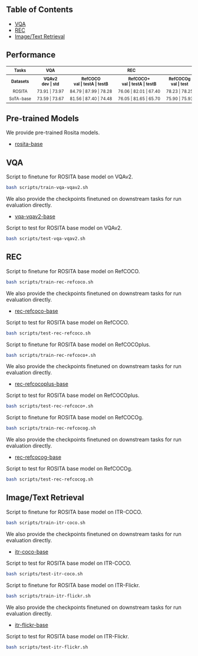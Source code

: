 ## Table of Contents
- <a href='#VQA'>VQA</a>
- <a href='#REC'>REC</a>
- <a href='#Image/Text Retrieval'>Image/Text Retrieval</a>

## Performance

<table><tbody>
<!-- TABLE HEADER -->
<!-- Info: we use wrap text in <sup><sub></sub><sup> to make is small -->
<th align="center"><sup><sub>Tasks</sub></sup></th>
<th align="center"><sup><sub>VQA</sub></sup></th>
<th align="center" colspan="3"><sup><sub>REC</sub></sup></th>
<th align="center" colspan="4"><sup><sub>ITR</sub></sup></th>
<!-- TABLE BODY -->
<tr>
<th align="center" valign="middle"><sup><sub>Datasets</sub></sup></th>
<th align="center" valign="middle"><sup><sub>VQAv2<br/>dev | std</sub></sup></th>
<th align="center" valign="middle"><sup><sub>RefCOCO<br/>val | testA | testB</sub></sup></th>
<th align="center" valign="middle"><sup><sub>RefCOCO+<br/>val | testA | testB</sub></sup></th>
<th align="center" valign="middle"><sup><sub>RefCOCOg<br/>val | test</sub></sup></th>
<th align="center" valign="middle"><sup><sub>IR-COCO<br/>R@1 | R@5 | R@10</sub></sup></th>
<th align="center" valign="middle"><sup><sub>TR-COCO<br/>R@1 | R@5 | R@10</sub></sup></th>
<th align="center" valign="middle"><sup><sub>IR-Flickr<br/>R@1 | R@5 | R@10</sub></sup></th>
<th align="center" valign="middle"><sup><sub>TR-Flickr<br/>R@1 | R@5 | R@10</sub></sup></th>
</tr>
<tr>
<td align="center" nowrap><sup><sub>ROSITA</sub></sup></td>
<td align="center" nowrap><sup><sub>73.91 | 73.97</sub></sup></td>
<td align="center" nowrap><sup><sub>84.79 | 87.99 | 78.28</sub></sup></td>
<td align="center" nowrap><sup><sub>76.06 | 82.01 | 67.40</sub></sup></td>
<td align="center" nowrap><sup><sub>78.23 | 78.25</sub></sup></td>
<td align="center" nowrap><sup><sub>54.40 | 80.92 | 88.60</sub></sup></td>
<td align="center" nowrap><sup><sub>71.26 | 91.62 | 95.58</sub></sup></td>
<td align="center" nowrap><sup><sub>74.08 | 92.44 | 96.08</sub></sup></td>
<td align="center" nowrap><sup><sub>88.90 | 98.10 | 99.30</sub></sup></td>
</tr>
<tr>
<td align="center" nowrap><sup><sub>SoTA-base</sub></sup></td>
<td align="center" nowrap><sup><sub>73.59 | 73.67</sub></sup></td>
<td align="center" nowrap><sup><sub>81.56 | 87.40 | 74.48</sub></sup></td>
<td align="center" nowrap><sup><sub>76.05 | 81.65 | 65.70</sub></sup></td>
<td align="center" nowrap><sup><sub>75.90 | 75.93</sub></sup></td>
<td align="center" nowrap><sup><sub>54.00 | 80.80 | 88.50</sub></sup></td>
<td align="center" nowrap><sup><sub>70.00 | 91.10 | 95.50</sub></sup></td>
<td align="center" nowrap><sup><sub>74.74 | 92.86 | 95.82</sub></sup></td>
<td align="center" nowrap><sup><sub>86.60 | 97.90 | 99.20</sub></sup></td>
</tr>

</tbody></table>


## Pre-trained Models
We provide pre-trained Rosita models.
- [rosita-base](https://awma1-my.sharepoint.com/:u:/g/personal/yuz_l0_tn/EYTZaPGm3DRBsbWDSJA8IQMB_-me1J7JAIqyuxzzs1dMyw?e=RfFU56?download=1)

## VQA
Script to finetune for ROSITA base model on VQAv2.
```bash
bash scripts/train-vqa-vqav2.sh
```

We also provide the checkpoints finetuned on downstream tasks for run evaluation directly.
- [vqa-vqav2-base](https://awma1-my.sharepoint.com/:u:/g/personal/yuz_l0_tn/EVuxUtRFkRZJhjKTg9w8sesBKlM3hgcbZxE2nzSRbbAhRA?e=XNAH9v?download=1)

Script to test for ROSITA base model on VQAv2.
```bash
bash scripts/test-vqa-vqav2.sh
```

## REC
Script to finetune for ROSITA base model on RefCOCO.
```bash
bash scripts/train-rec-refcoco.sh
```

We also provide the checkpoints finetuned on downstream tasks for run evaluation directly.
- [rec-refcoco-base](https://awma1-my.sharepoint.com/:u:/g/personal/yuz_l0_tn/ETr_J0Ak8L9Phc8JPQG_pZYBMqG35EdwfuFTZUet1vrKSQ?e=tWPNId?download=1)

Script to test for ROSITA base model on RefCOCO.
```bash
bash scripts/test-rec-refcoco.sh
```

Script to finetune for ROSITA base model on RefCOCOplus.
```bash
bash scripts/train-rec-refcoco+.sh
```

We also provide the checkpoints finetuned on downstream tasks for run evaluation directly.
- [rec-refcocoplus-base](https://awma1-my.sharepoint.com/:u:/g/personal/yuz_l0_tn/ERCWoT4cpVNJr9OOXoNjdHQB6WelAAtAMj9rbE8DAoec0w?e=EhjHzT?download=1)

Script to test for ROSITA base model on RefCOCOplus.
```bash
bash scripts/test-rec-refcoco+.sh
```

Script to finetune for ROSITA base model on RefCOCOg.
```bash
bash scripts/train-rec-refcocog.sh
```

We also provide the checkpoints finetuned on downstream tasks for run evaluation directly.
- [rec-refcocog-base](https://awma1-my.sharepoint.com/:u:/g/personal/yuz_l0_tn/EXxpfotSwO1Jgu5POVbLQ24BNUPHWfdCS07UyNJNHWP4vQ?e=VzcuhU?download=1)

Script to test for ROSITA base model on RefCOCOg.
```bash
bash scripts/test-rec-refcocog.sh
```

## Image/Text Retrieval

Script to finetune for ROSITA base model on ITR-COCO.
```bash
bash scripts/train-itr-coco.sh
```

We also provide the checkpoints finetuned on downstream tasks for run evaluation directly.
- [itr-coco-base](https://awma1-my.sharepoint.com/:u:/g/personal/yuz_l0_tn/Eet3nwx-RIVLt3v17tzsIhIBOnsTapsUVGR5HI2Hg_VKNQ?e=O2S19T?download=1)

Script to test for ROSITA base model on ITR-COCO.
```bash
bash scripts/test-itr-coco.sh
```

Script to finetune for ROSITA base model on ITR-Flickr.
```bash
bash scripts/train-itr-flickr.sh
```

We also provide the checkpoints finetuned on downstream tasks for run evaluation directly.
- [itr-flickr-base](https://awma1-my.sharepoint.com/:u:/g/personal/yuz_l0_tn/EYsabcbcrflOinC4LyuAfzYBaCucZZ6wv7e7k1QgTG32JA?e=jgYBOR?download=1)

Script to test for ROSITA base model on ITR-Flickr.
```bash
bash scripts/test-itr-flickr.sh
```
